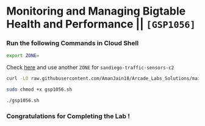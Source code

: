 # Monitoring and Managing Bigtable Health and Performance || `[GSP1056]`

### Run the following Commands in Cloud Shell
```bash
export ZONE=
```
Check [here](https://console.cloud.google.com/bigtable/instances/sandiego?) and use another `ZONE` for `sandiego-traffic-sensors-c2` 

```bash
curl -LO raw.githubusercontent.com/AmanJain18/Arcade_Labs_Solutions/main/Monitoring%20and%20Managing%20Bigtable%20Health%20and%20Performance/gsp1056.sh

sudo chmod +x gsp1056.sh

./gsp1056.sh
```

### Congratulations for Completing the Lab !
